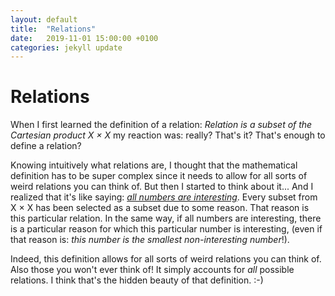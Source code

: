 ```yaml
---
layout: default
title:  "Relations"
date:   2019-11-01 15:00:00 +0100
categories: jekyll update
---
```


# Relations

When I first learned the definition of a relation: *Relation is a subset of the Cartesian product X × X* my reaction was: really? That's it? That's enough to define a relation?

Knowing intuitively what relations are, I thought that the mathematical definition has to be super complex since it needs to allow for all sorts of weird relations you can think of. But then I started to think about it... And I realized that it's like saying: [*all numbers are interesting*](https://youtu.be/Ysd1XhqMbe8). Every subset from X × X has been selected as a subset due to some reason. That reason is this particular relation. In the same way, if all numbers are interesting, there is a particular reason for which this particular number is interesting, (even if that reason is: *this number is the smallest non-interesting number*!).

Indeed, this definition allows for all sorts of weird relations you can think of. Also those you won't ever think of! It simply accounts for *all* possible relations. I think that's the hidden beauty of that definition. :-)
